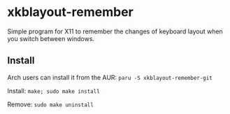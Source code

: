 # xkblayout-remember

Simple program for X11 to remember the changes of keyboard layout
when you switch between windows.

## Install

Arch users can install it from the AUR: `paru -S xkblayout-remember-git`

Install: `make; sudo make install`

Remove: `sudo make uninstall`
